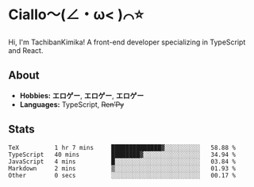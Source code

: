 # Ciallo～(∠・ω< )⌒⭐️

Hi, I'm TachibanKimika! A front-end developer specializing in TypeScript and React.

## About
- **Hobbies:** **エロゲー**, **エロゲー**, **エロゲー**
- **Languages:** TypeScript, ~~Ren’Py~~

## Stats
<!--START_SECTION:waka-->

```text
TeX          1 hr 7 mins     ██████████████▓░░░░░░░░░░   58.88 %
TypeScript   40 mins         ████████▓░░░░░░░░░░░░░░░░   34.94 %
JavaScript   4 mins          █░░░░░░░░░░░░░░░░░░░░░░░░   03.84 %
Markdown     2 mins          ▒░░░░░░░░░░░░░░░░░░░░░░░░   01.93 %
Other        0 secs          ░░░░░░░░░░░░░░░░░░░░░░░░░   00.17 %
```

<!--END_SECTION:waka-->

<!-- ![Metrics](https://metrics.lecoq.io/TachibanaKimika?template=classic&base.activity=0&base.community=0&base.repositories=0&languages=1&isocalendar=1&isocalendar.duration=half-year&languages.limit=8&languages.sections=most-used&languages.colors=github&languages.threshold=0%25&languages.indepth=false&languages.recent.load=300&languages.recent.days=14&config.timezone=Asia%2FShanghai)
 -->
